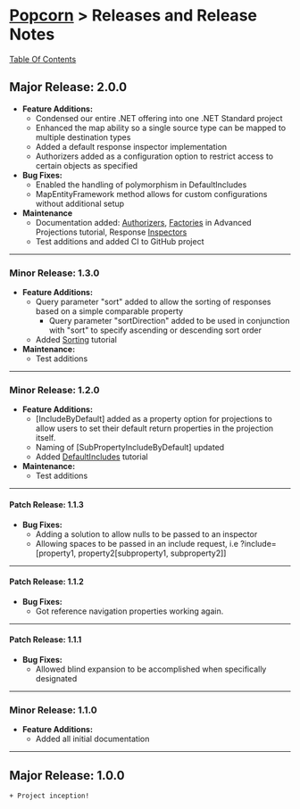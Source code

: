 # [Popcorn](../README.md) > Releases and Release Notes

[Table Of Contents](TableOfContents.md)

## Major Release: 2.0.0
+ **Feature Additions:**
	+ Condensed our entire .NET offering into one .NET Standard project
	+ Enhanced the map ability so a single source type can be mapped to multiple destination types
	+ Added a default response inspector implementation
	+ Authorizers added as a configuration option to restrict access to certain objects as specified
+ **Bug Fixes:**
	+ Enabled the handling of polymorphism  in DefaultIncludes
	+ MapEntityFramework method allows for custom configurations without additional setup
+ **Maintenance**
	+ Documentation added: [Authorizers](dotnet/DotNetTutorialAuthorizers.md), [Factories](dotnet/DotNetTutorialAdvancedProjections.md) in Advanced Projections tutorial, 
	Response [Inspectors](dotnet/DotNetTutorialInspectors.md)
	+ Test additions and added CI to GitHub project

---
### Minor Release: 1.3.0
+ **Feature Additions:**  
    + Query parameter "sort" added to allow the sorting of responses based on a simple comparable property
		+ Query parameter "sortDirection" added to be used in conjunction with "sort" to specify ascending or descending sort order
    + Added [Sorting](dotnet/DotNetTutorialSorting.md) tutorial
+ **Maintenance:**
    + Test additions

---
### Minor Release: 1.2.0
+ **Feature Additions:**  
    + [IncludeByDefault] added as a property option for projections to allow users to set their default return properties in the projection itself.
    + Naming of [SubPropertyIncludeByDefault] updated
    + Added [DefaultIncludes](dotnet/DotNetTutorialDefaultIncludes.md) tutorial
+ **Maintenance:**
    + Test additions

---
#### Patch Release: 1.1.3
+ **Bug Fixes:**
	+ Adding a solution to allow nulls to be passed to an inspector
	+ Allowing spaces to be passed in an include request, i.e ?include=[property1, property2[subproperty1, subproperty2]]

---
#### Patch Release: 1.1.2
+ **Bug Fixes:**
	+ Got reference navigation properties working again.

---
#### Patch Release: 1.1.1
+ **Bug Fixes:**
	+ Allowed blind expansion to be accomplished when specifically designated

--- 
### Minor Release: 1.1.0
+ **Feature Additions:**  
	+ Added all initial documentation

---
## Major Release: 1.0.0
	+ Project inception!